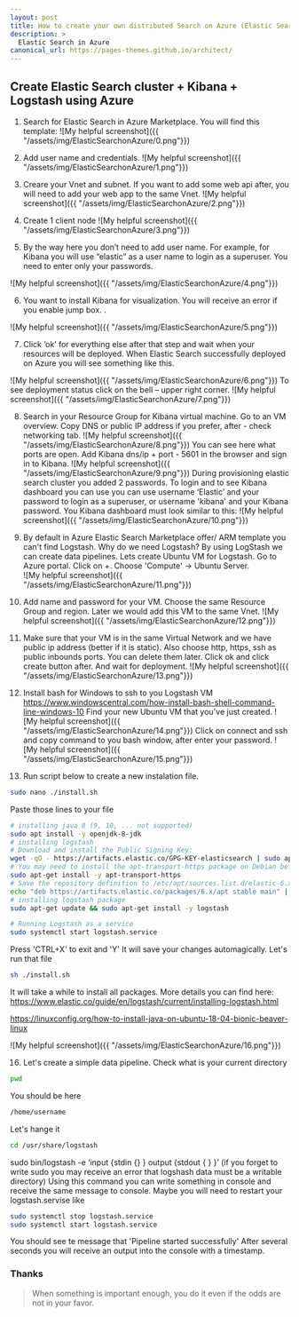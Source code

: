 ```yaml
---
layout: post
title: How to create your own distributed Search on Azure (Elastic Search + Logstash)?
description: >
  Elastic Search in Azure
canonical_url: https://pages-themes.github.io/architect/
---
```

## Create Elastic Search cluster + Kibana + Logstash using Azure

1. Search for Elastic Search in Azure Marketplace. You will find this template:
![My helpful screenshot]({{ "/assets/img/ElasticSearchonAzure/0.png"}}) 

2. Add user name and credentials. 
![My helpful screenshot]({{ "/assets/img/ElasticSearchonAzure/1.png"}})

3. Creare your Vnet and subnet. If you want to add some web api after, you will need to add your web app to the same Vnet. 
![My helpful screenshot]({{ "/assets/img/ElasticSearchonAzure/2.png"}}) 

4. Create 1 client node 
![My helpful screenshot]({{ "/assets/img/ElasticSearchonAzure/3.png"}}) 

5. By the way here you don’t need to add user name. For example, for Kibana you will use “elastic” as a user name to login as a superuser. You need to enter only your passwords.

![My helpful screenshot]({{ "/assets/img/ElasticSearchonAzure/4.png"}}) 

6. You want to install Kibana for visualization. You will receive an error if you enable jump box. .

![My helpful screenshot]({{ "/assets/img/ElasticSearchonAzure/5.png"}}) 

7. Click ‘ok’ for everything else after that step and wait when your resources will be deployed. 
When Elastic Search successfully deployed on Azure you will see something like this. 

![My helpful screenshot]({{ "/assets/img/ElasticSearchonAzure/6.png"}}) 
To see deployment status click on the bell – upper right corner. 
![My helpful screenshot]({{ "/assets/img/ElasticSearchonAzure/7.png"}}) 

8. Search in your Resource Group for Kibana virtual machine. Go to an VM overview. Copy DNS or public IP address if you prefer, after - check networking tab.
![My helpful screenshot]({{ "/assets/img/ElasticSearchonAzure/8.png"}}) 
 You can see here what ports are open. Add Kibana dns/ip + port - 5601 in the browser and sign in to Kibana.
![My helpful screenshot]({{ "/assets/img/ElasticSearchonAzure/9.png"}}) 
During provisioning elastic search cluster you added 2 passwords. To login and to see Kibana dashboard you can use you can use username ‘Elastic’ and your password to login as a superuser, or username 'kibana' and your Kibana password.
You Kibana dashboard must look similar to this:
![My helpful screenshot]({{ "/assets/img/ElasticSearchonAzure/10.png"}}) 

11. By default in Azure Elastic Search Marketplace offer/ ARM template you can't find Logstash. Why do we need Logstash? By using LogStash we can create data pipelines. Lets create Ubuntu VM for Logstash. Go to Azure portal. Click on +. Choose 'Compute' -> Ubuntu Server.  
![My helpful screenshot]({{ "/assets/img/ElasticSearchonAzure/11.png"}}) 
12. Add name and password for your VM. Choose the same Resource Group and region. Later we would add this VM to the same Vnet.
![My helpful screenshot]({{ "/assets/img/ElasticSearchonAzure/12.png"}}) 
13. Make sure that your VM is in the same Virtual Network and we have public ip address (better if it is static).
Also  choose http, https, ssh as public inbounds ports. You can delete them later. Click ok and click create button after. And wait for deployment. 
![My helpful screenshot]({{ "/assets/img/ElasticSearchonAzure/13.png"}}) 
14. Install bash for Windows to ssh to you Logstash VM  https://www.windowscentral.com/how-install-bash-shell-command-line-windows-10
Find your new Ubuntu VM that you've just created.
![My helpful screenshot]({{ "/assets/img/ElasticSearchonAzure/14.png"}}) 
Click on connect and ssh and copy command to you bash window, after enter your password.
![My helpful screenshot]({{ "/assets/img/ElasticSearchonAzure/15.png"}}) 
15. Run script below to create a new instalation file.

```bash
sudo nano ./install.sh

```
Paste those lines to your file 
```bash
# installing java 8 (9, 10, ... not supported)
sudo apt install -y openjdk-8-jdk
# installing logstash
# Download and install the Public Signing Key:
wget -qO - https://artifacts.elastic.co/GPG-KEY-elasticsearch | sudo apt-key add -
# You may need to install the apt-transport-https package on Debian before proceeding:
sudo apt-get install -y apt-transport-https
# Save the repository definition to /etc/apt/sources.list.d/elastic-6.x.list:
echo "deb https://artifacts.elastic.co/packages/6.x/apt stable main" | sudo tee -a /etc/apt/sources.list.d/elastic-6.x.list
# installing logstash package
sudo apt-get update && sudo apt-get install -y logstash

# Running Logstash as a service
sudo systemctl start logstash.service

```
Press 'CTRL+X' to exit and 'Y' It will save your changes automagically. 
Let's run that file
```bash
sh ./install.sh
```
It will take a while to install all packages. 
More details you can find here: https://www.elastic.co/guide/en/logstash/current/installing-logstash.html

https://linuxconfig.org/how-to-install-java-on-ubuntu-18-04-bionic-beaver-linux

![My helpful screenshot]({{ "/assets/img/ElasticSearchonAzure/16.png"}})

16. Let's create a simple data pipeline.
Check what is your current directory 
```bash
pwd
```
You should be here
```bash
/home/username
```
Let's hange it 
```bash
cd /usr/share/logstash
```
sudo bin/logstash -e ‘input {stdin {} } output {stdout { } }’
(if you forget to write sudo you may receive an error that logshash data must be a writable directory)
Using this command you can write something in console and receive the same message to console. 
Maybe you will need to restart your logstash.servise like 
```bash
sudo systemctl stop logstash.service
sudo systemctl start logstash.service
```
 
You should see te message that 'Pipeline started successfully'
After several seconds you will receive an output into the console with a timestamp.

### Thanks

> When something is important enough, you do it even if the odds are not in your favor.

